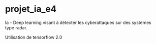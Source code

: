 # projet_ia_e4
Ia - Deep learning visant à détecter les cyberattaques sur des systèmes type radar.

Utilisation de tensorflow 2.0
